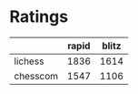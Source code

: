 # Ratings

|          | rapid | blitz |
|----------|-------|-------|
| lichess  | 1836 | 1614 |
| chesscom | 1547 | 1106 |
